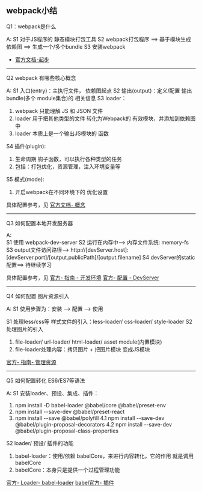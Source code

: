 ## webpack小结

Q1：webpack是什么

A:
S1 对于JS程序的 静态模块打包工具
S2 webpack打包程序 ==> 基于模块生成依赖图 ==> 生成一个/多个bundle
S3 安装webpack
  -  [官方文档-起步](https://webpack.docschina.org/guides/getting-started/)

-----------------------------
Q2 webpack 有哪些核心概念

A:
S1 入口(entry)：主执行文件， 依赖图起点
S2 输出(output)：定义/配置 输出bundle(多个 module集合)的 相关信息
S3 loader：
  1. webpack 只能理解 JS 和 JSON 文件
  2. loader 用于把其他类型的文件 转化为Webpack的 有效模块，并添加到依赖图中
  3. loader 本质上是一个输出JS模块的 函数
  
S4 插件(plugin):
  1. 生命周期 钩子函数，可以执行各种类型的任务
  2. 包括：打包优化，资源管理，注入环境变量等

S5 模式(mode):
  1. 开启webpack在不同环境下的 优化设置

具体配置参考，见
[官方文档- 概念](https://webpack.docschina.org/concepts/)

---------------------------------------
Q3 如何配置本地开发服务器

A:  
S1 使用 webpack-dev-server
S2 运行在内存中--> 内存文件系统: memory-fs
S3 output文件访问路径-->
  http://[devServer.host]:[devServer.port]/[output.publicPath]/[output.filename]
S4 devServer的static配置==> 待继续学习

具体配置参考，见
[官方- 指南 - 开发环境](https://webpack.docschina.org/guides/development/)
[官方- 配置 - DevServer](https://webpack.docschina.org/configuration/dev-server/)

---------------------------------------
Q4 如何配置 图片资源引入

A:
S1 使用步骤为：安装 --> 配置 --> 使用

S1 处理less/css等 样式文件的引入：less-loader/ css-loader/ style-loader
S2 处理图片的引入
  1. file-loader/ url-loader/ html-loader/ asset module(内置模块)
  2. file-loader处理内容：拷贝图片 + 把图片模块 变成JS模块

[官方- 指南- 管理资源](https://webpack.docschina.org/guides/asset-management/)

---------------------------------------
Q5 如何配置转化 ES6/ES7等语法

A:
S1 安装loader、预设、集成、插件：
  1. npm install -D babel-loader @babel/core @babel/preset-env
  2. npm install --save-dev @babel/preset-react
  3. npm install --save @babel/polyfill
  4.1  npm install --save-dev @babel/plugin-proposal-decorators
  4.2 npm install --save-dev @babel/plugin-proposal-class-properties

S2 loader/ 预设/ 插件的功能
  1. babel-loader：使用/依赖 babelCore，来进行内容转化，它的作用 就是调用babelCore
  2. babelCore：本身只是提供一个过程管理功能
  



[官方- Loader- babel-loader](https://webpack.docschina.org/loaders/babel-loader/)
[babel官方- 插件](https://www.babeljs.cn/docs/plugins-list)


